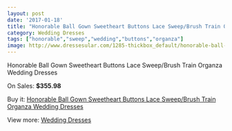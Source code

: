 ```yaml
---
layout: post
date: '2017-01-18'
title: "Honorable Ball Gown Sweetheart Buttons Lace Sweep/Brush Train Organza Wedding Dresses"
category: Wedding Dresses
tags: ["honorable","sweep","wedding","buttons","organza"]
image: http://www.dressesular.com/1285-thickbox_default/honorable-ball-gown-sweetheart-buttons-lace-sweep-brush-train-organza-wedding-dresses.jpg
---
```

Honorable Ball Gown Sweetheart Buttons Lace Sweep/Brush Train Organza Wedding Dresses

On Sales: **$355.98**
<a href="https://www.dressesular.com/wedding-dresses/427-honorable-ball-gown-sweetheart-buttons-lace-sweep-brush-train-organza-wedding-dresses.html"><amp-img layout="responsive" width="600" height="600" src="//www.dressesular.com/1285-thickbox_default/honorable-ball-gown-sweetheart-buttons-lace-sweep-brush-train-organza-wedding-dresses.jpg" alt="Honorable Ball Gown Sweetheart Buttons Lace Sweep/Brush Train Organza Wedding Dresses 0" /></a>
<a href="https://www.dressesular.com/wedding-dresses/427-honorable-ball-gown-sweetheart-buttons-lace-sweep-brush-train-organza-wedding-dresses.html"><amp-img layout="responsive" width="600" height="600" src="//www.dressesular.com/1286-thickbox_default/honorable-ball-gown-sweetheart-buttons-lace-sweep-brush-train-organza-wedding-dresses.jpg" alt="Honorable Ball Gown Sweetheart Buttons Lace Sweep/Brush Train Organza Wedding Dresses 1" /></a>

Buy it: [Honorable Ball Gown Sweetheart Buttons Lace Sweep/Brush Train Organza Wedding Dresses](https://www.dressesular.com/wedding-dresses/427-honorable-ball-gown-sweetheart-buttons-lace-sweep-brush-train-organza-wedding-dresses.html "Honorable Ball Gown Sweetheart Buttons Lace Sweep/Brush Train Organza Wedding Dresses")

View more: [Wedding Dresses](https://www.dressesular.com/3-wedding-dresses "Wedding Dresses")